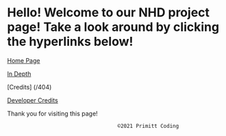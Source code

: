 # Hello! Welcome to our NHD project page! Take a look around by clicking the hyperlinks below!

[Home Page](/home)

[In Depth](/indepth)

[Credits] (/404)

[Developer Credits](/devcredits)


Thank you for visiting this page!













                        
                                        ©2021 Primitt Coding
